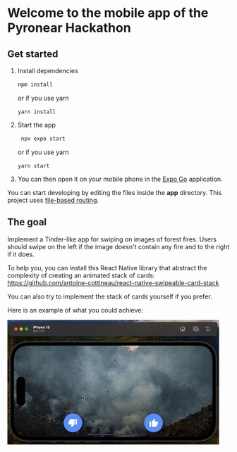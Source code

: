 # Welcome to the mobile app of the Pyronear Hackathon

## Get started

1. Install dependencies

   ```bash
   npm install
   ```

   or if you use yarn

   ```
   yarn install
   ```

2. Start the app

   ```bash
    npx expo start
   ```

   or if you use yarn

   ```
   yarn start
   ```

3. You can then open it on your mobile phone in the [Expo Go](https://expo.dev/go) application.

You can start developing by editing the files inside the **app** directory. This project uses [file-based routing](https://docs.expo.dev/router/introduction).

## The goal

Implement a Tinder-like app for swiping on images of forest fires. Users should swipe on the left if the image doesn't contain any fire and to the right if it does.

To help you, you can install this React Native library that abstract the complexity of creating an animated stack of cards: https://github.com/antoine-cottineau/react-native-swipeable-card-stack

You can also try to implement the stack of cards yourself if you prefer.

Here is an example of what you could achieve:

![Example](./example.gif)
